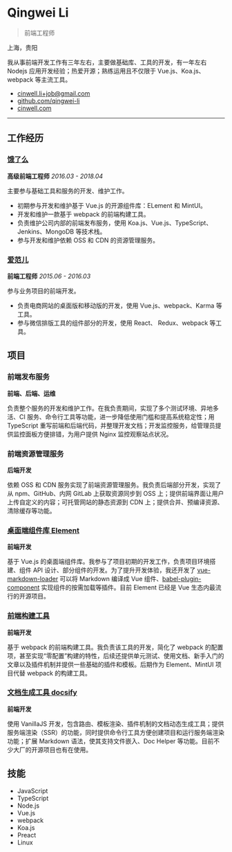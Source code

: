 # Qingwei Li

> 前端工程师

上海，贵阳

我从事前端开发工作有三年左右，主要做基础库、工具的开发，有一年左右 Nodejs 应用开发经验；热爱开源；熟练运用且不仅限于 Vue.js、Koa.js、webpack 等主流工具。

- [cinwell.li+job@gmail.com](mailto:cinwell.li+job@gmail.com 'email')
- [github.com/qingwei-li](https://github.com/qingwei-li 'github')
- [cinwell.com](https://cinwell.com 'website')

------

## 工作经历

### [饿了么](https://ele.me)

**高级前端工程师**
_2016.03 - 2018.04_


主要参与基础工具和服务的开发、维护工作。

- 初期参与开发和维护基于 Vue.js 的开源组件库：ELement 和 MintUI。
- 开发和维护一款基于 webpack 的前端构建工具。
- 负责维护公司内部的前端发布服务，使用 Koa.js、Vue.js、TypeScript、Jenkins、MongoDB 等技术栈。
- 参与开发和维护依赖 OSS 和 CDN 的资源管理服务。

### [爱范儿](https://ifanr.com)

**前端工程师**
_2015.06 - 2016.03_

参与业务项目的前端开发。

- 负责电商网站的桌面版和移动版的开发，使用 Vue.js、webpack、Karma 等工具。
- 参与微信排版工具的组件部分的开发，使用 React、 Redux、webpack 等工具。


## 项目


### 前端发布服务

**前端、后端、运维**


负责整个服务的开发和维护工作。在我负责期间，实现了多个测试环境、异地多活、CI 服务、命令行工具等功能，进一步降低使用门槛和提高系统稳定性；用 TypeScript 重写前端和后端代码，并整理开发文档；开发监控服务，给管理员提供监控面板方便排错，为用户提供 Nginx 监控观察站点状况。

### 前端资源管理服务

**后端开发**

依赖 OSS 和 CDN 服务实现了前端资源管理服务。我负责后端部分开发，实现了从 npm、GitHub、内网 GitLab 上获取资源同步到 OSS 上；提供前端界面让用户上传自定义的内容；可托管网站的静态资源到 CDN 上；提供合并、预编译资源、清除缓存等功能。

### [桌面端组件库 Element](https://github.com/ElemeFE/element)

**前端开发**

基于 Vue.js 的桌面端组件库。我参与了项目初期的开发工作，负责项目环境搭建、组件 API 设计、部分组件的开发。为了提升开发体验，我还开发了 [vue-markdown-loader](https://github.com/qingwei-li/vue-markdown-loader) 可以将 Markdown 编译成 Vue 组件、[babel-plugin-component](https://github.com/ElementUI/babel-plugin-component) 实现组件的按需加载等插件。目前 Element 已经是 Vue 生态内最流行的开源项目。

### [前端构建工具](https://github.com/ElemeFE/cooking)

**前端开发**

基于 webpack 的前端构建工具。我负责该工具的开发，简化了 webpack 的配置项，甚至实现“零配置”构建的特性，后续还提供单元测试、使用文档、新手入门的文章以及插件机制并提供一些基础的插件和模板。后期作为 Element、MintUI 项目代替 webpack 的构建工具。

### [文档生成工具 docsify](https://github.com/ElemeFE/docsify)

**前端开发**

使用 VanillaJS 开发，包含路由、模板渲染、插件机制的文档动态生成工具；提供服务端渲染（SSR）的功能，同时提供命令行工具方便创建项目和运行服务端渲染功能；扩展 Markdown 语法，使其支持文件嵌入、Doc Helper 等功能。目前不少大厂的开源项目也有在使用。

## 技能

- JavaScript
- TypeScript
- Node.js
- Vue.js
- webpack
- Koa.js
- Preact
- Linux
